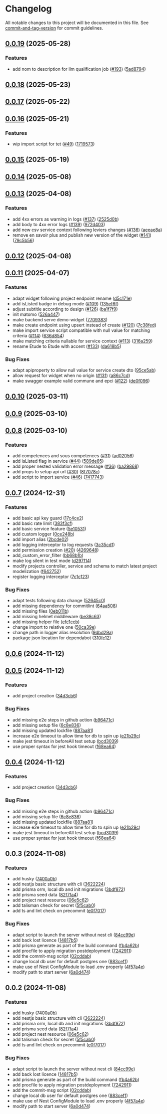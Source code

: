 # Changelog

All notable changes to this project will be documented in this file. See [commit-and-tag-version](https://github.com/absolute-version/commit-and-tag-version) for commit guidelines.

## [0.0.19](https://github.com/betagouv/communs-de-la-transition-ecologique-des-collectivites/compare/v0.0.17...v0.0.19) (2025-05-28)


### Features

* add nom to description for llm qualification job ([#193](https://github.com/betagouv/communs-de-la-transition-ecologique-des-collectivites/issues/193)) ([5ad8794](https://github.com/betagouv/communs-de-la-transition-ecologique-des-collectivites/commit/5ad879485f6f6a58a5f481c2aca0b12ac2ed40d0))

## [0.0.18](https://github.com/betagouv/communs-de-la-transition-ecologique-des-collectivites/compare/v0.0.17...v0.0.18) (2025-05-23)

## [0.0.17](https://github.com/betagouv/communs-de-la-transition-ecologique-des-collectivites/compare/v0.0.16...v0.0.17) (2025-05-22)

## [0.0.16](https://github.com/betagouv/communs-de-la-transition-ecologique-des-collectivites/compare/v0.0.15...v0.0.16) (2025-05-21)


### Features

* wip import script for tet ([#49](https://github.com/betagouv/communs-de-la-transition-ecologique-des-collectivites/issues/49)) ([1719573](https://github.com/betagouv/communs-de-la-transition-ecologique-des-collectivites/commit/1719573864d05ef908efa4cbd131aaaab7b5f612))

## [0.0.15](https://github.com/betagouv/communs-de-la-transition-ecologique-des-collectivites/compare/v0.0.14...v0.0.15) (2025-05-19)

## [0.0.14](https://github.com/betagouv/communs-de-la-transition-ecologique-des-collectivites/compare/v0.0.13...v0.0.14) (2025-05-08)

## [0.0.13](https://github.com/betagouv/communs-de-la-transition-ecologique-des-collectivites/compare/v0.0.12...v0.0.13) (2025-04-08)


### Features

* add 4xx errors as warning in logs ([#137](https://github.com/betagouv/communs-de-la-transition-ecologique-des-collectivites/issues/137)) ([2525d0b](https://github.com/betagouv/communs-de-la-transition-ecologique-des-collectivites/commit/2525d0ba7e740cd3054ab14632afdf621ab9479e))
* add body to 4xx error logs ([#139](https://github.com/betagouv/communs-de-la-transition-ecologique-des-collectivites/issues/139)) ([972d403](https://github.com/betagouv/communs-de-la-transition-ecologique-des-collectivites/commit/972d403d4885e8421ae022126ad5d9ff47d20201))
* add new csv service context following leviers changes ([#136](https://github.com/betagouv/communs-de-la-transition-ecologique-des-collectivites/issues/136)) ([aeeae8a](https://github.com/betagouv/communs-de-la-transition-ecologique-des-collectivites/commit/aeeae8af7a2806db09c695713ced36171bb8833e))
* remove en savoir plus and publish new version of the widget ([#141](https://github.com/betagouv/communs-de-la-transition-ecologique-des-collectivites/issues/141)) ([79c5b56](https://github.com/betagouv/communs-de-la-transition-ecologique-des-collectivites/commit/79c5b56bf4327c03a5a657bba5ae8e336e51f951))

## [0.0.12](https://github.com/betagouv/communs-de-la-transition-ecologique-des-collectivites/compare/v0.0.11...v0.0.12) (2025-04-08)

## [0.0.11](https://github.com/betagouv/communs-de-la-transition-ecologique-des-collectivites/compare/v0.0.10...v0.0.11) (2025-04-07)


### Features

* adapt widget following project endpoint rename ([d5c171e](https://github.com/betagouv/communs-de-la-transition-ecologique-des-collectivites/commit/d5c171ea8eeea74912227ecc4dc3f508e9c6f3fa))
* add isListed badge in debug mode ([#109](https://github.com/betagouv/communs-de-la-transition-ecologique-des-collectivites/issues/109)) ([135ef6f](https://github.com/betagouv/communs-de-la-transition-ecologique-des-collectivites/commit/135ef6f120f0cd10e2495c2a507b7c8dc807d599))
* adjust subtitle according to design ([#126](https://github.com/betagouv/communs-de-la-transition-ecologique-des-collectivites/issues/126)) ([ba1f7f9](https://github.com/betagouv/communs-de-la-transition-ecologique-des-collectivites/commit/ba1f7f9b20317909af58b0adf51b257cb3bda398))
* init matomo ([526a447](https://github.com/betagouv/communs-de-la-transition-ecologique-des-collectivites/commit/526a4478c98281cb2f42c6674319d28c5c681af0))
* make backend serve demo-widget ([7709383](https://github.com/betagouv/communs-de-la-transition-ecologique-des-collectivites/commit/7709383d87d3aa914495b962aa911528fbda1e7e))
* make create endpoint using upsert instead of create ([#120](https://github.com/betagouv/communs-de-la-transition-ecologique-des-collectivites/issues/120)) ([7c38fed](https://github.com/betagouv/communs-de-la-transition-ecologique-des-collectivites/commit/7c38fed7756bdee12a45f6743a9113aea71be422))
* make import service script compatible with null value for matching criteria ([#114](https://github.com/betagouv/communs-de-la-transition-ecologique-des-collectivites/issues/114)) ([636d854](https://github.com/betagouv/communs-de-la-transition-ecologique-des-collectivites/commit/636d85407a29f0f8dfbbfdaa4a33f8c005f0575f))
* make matching criteria nullable for service context ([#113](https://github.com/betagouv/communs-de-la-transition-ecologique-des-collectivites/issues/113)) ([316a259](https://github.com/betagouv/communs-de-la-transition-ecologique-des-collectivites/commit/316a259839ea1c32223583a4376141958a3a2bd5))
* rename Etude to Etude with accent ([#133](https://github.com/betagouv/communs-de-la-transition-ecologique-des-collectivites/issues/133)) ([da618b5](https://github.com/betagouv/communs-de-la-transition-ecologique-des-collectivites/commit/da618b583cd7bfeafb8891d8880a3a64f7d2a504))


### Bug Fixes

* adapt apiproperty to allow null value for service create dto ([95ce5ab](https://github.com/betagouv/communs-de-la-transition-ecologique-des-collectivites/commit/95ce5abee61675a2a6ee6b1bff9b833d66528f6a))
* allow request for widget when no origin ([#131](https://github.com/betagouv/communs-de-la-transition-ecologique-des-collectivites/issues/131)) ([a86c7cd](https://github.com/betagouv/communs-de-la-transition-ecologique-des-collectivites/commit/a86c7cd19da39655cd237d415d41b1df456fed72))
* make swagger example valid commune and epci ([#122](https://github.com/betagouv/communs-de-la-transition-ecologique-des-collectivites/issues/122)) ([de0f096](https://github.com/betagouv/communs-de-la-transition-ecologique-des-collectivites/commit/de0f096beaa705e2dd4be13200ef207d6f50da24))

## [0.0.10](https://github.com/betagouv/communs-de-la-transition-ecologique-des-collectivites/compare/v0.0.9...v0.0.10) (2025-03-11)

## [0.0.9](https://github.com/betagouv/communs-de-la-transition-ecologique-des-collectivites/compare/v0.0.8...v0.0.9) (2025-03-10)

## [0.0.8](https://github.com/betagouv/communs-de-la-transition-ecologique-des-collectivites/compare/v0.0.7...v0.0.8) (2025-03-10)


### Features

* add competences and sous competences ([#31](https://github.com/betagouv/communs-de-la-transition-ecologique-des-collectivites/issues/31)) ([ad02056](https://github.com/betagouv/communs-de-la-transition-ecologique-des-collectivites/commit/ad02056063c56fa932472bec4451015edf7bf004))
* add isListed flag in service ([#44](https://github.com/betagouv/communs-de-la-transition-ecologique-des-collectivites/issues/44)) ([589de85](https://github.com/betagouv/communs-de-la-transition-ecologique-des-collectivites/commit/589de850a387fe24fd69e2ab99877ba016a45c07))
* add proper nested validation error message ([#36](https://github.com/betagouv/communs-de-la-transition-ecologique-des-collectivites/issues/36)) ([ba29868](https://github.com/betagouv/communs-de-la-transition-ecologique-des-collectivites/commit/ba29868adbfc1af63438f2e12fccfd59175a683d))
* add props to setup api url ([#30](https://github.com/betagouv/communs-de-la-transition-ecologique-des-collectivites/issues/30)) ([8f7078c](https://github.com/betagouv/communs-de-la-transition-ecologique-des-collectivites/commit/8f7078c37fd01d73842a25f6613aa27cfc165167))
* add script to import service ([#46](https://github.com/betagouv/communs-de-la-transition-ecologique-des-collectivites/issues/46)) ([7417743](https://github.com/betagouv/communs-de-la-transition-ecologique-des-collectivites/commit/74177432db049e54d60a9a8c82b799086188ceea))

## [0.0.7](https://github.com/betagouv/communs-de-la-transition-ecologique-des-collectivites/compare/v0.0.6...v0.0.7) (2024-12-31)


### Features

* add basic api key guard ([17c4ce2](https://github.com/betagouv/communs-de-la-transition-ecologique-des-collectivites/commit/17c4ce2f8c3fb970e1a6c4b5bfac46804ab8de58))
* add basic rate limit ([383f3cf](https://github.com/betagouv/communs-de-la-transition-ecologique-des-collectivites/commit/383f3cfd48f6310786bf6dcbbe4319a15dcc54e8))
* add basic service feature ([5e10531](https://github.com/betagouv/communs-de-la-transition-ecologique-des-collectivites/commit/5e10531809aab3e93aa810ff2b41d6064f5cbd2b))
* add custom logger ([0ce248b](https://github.com/betagouv/communs-de-la-transition-ecologique-des-collectivites/commit/0ce248b1319c8156923a450c8613f40640ae1137))
* add import alias ([2bcde02](https://github.com/betagouv/communs-de-la-transition-ecologique-des-collectivites/commit/2bcde021b3d6b53a8ced08a64d8b0d248601e42c))
* add logging interceptor to log requests ([3c35cd1](https://github.com/betagouv/communs-de-la-transition-ecologique-des-collectivites/commit/3c35cd124184ff90a01af1c379694bd15eeb9843))
* add permission creation ([#20](https://github.com/betagouv/communs-de-la-transition-ecologique-des-collectivites/issues/20)) ([4269648](https://github.com/betagouv/communs-de-la-transition-ecologique-des-collectivites/commit/426964830c5deb8997c80b735b53be5c935f65d3))
* add_custom_error_filter ([bb68b1b](https://github.com/betagouv/communs-de-la-transition-ecologique-des-collectivites/commit/bb68b1b76f9f503e57ac5de7982fd77a3d55ab4f))
* make log silent in test mode ([d297f14](https://github.com/betagouv/communs-de-la-transition-ecologique-des-collectivites/commit/d297f1481b280d745b0b308d45c67aa12710a1d9))
* modify projects controller, service and schema to match latest project modelization ([f642752](https://github.com/betagouv/communs-de-la-transition-ecologique-des-collectivites/commit/f642752110a19e2ae93ae2a4debde5fd424a67e1))
* register logging interceptor ([7c1c123](https://github.com/betagouv/communs-de-la-transition-ecologique-des-collectivites/commit/7c1c123fee6c516e84c16f215da1858d7a3e78d8))


### Bug Fixes

* adapt tests following data change ([52645c0](https://github.com/betagouv/communs-de-la-transition-ecologique-des-collectivites/commit/52645c0cb0c8a3a56e0b9616024ff6065a8e5539))
* add missing dependency for commitlint ([64aa508](https://github.com/betagouv/communs-de-la-transition-ecologique-des-collectivites/commit/64aa508cf866ce6e5e213281f853e6e9d3d8efb6))
* add missing files ([0eb011b](https://github.com/betagouv/communs-de-la-transition-ecologique-des-collectivites/commit/0eb011b49d8599959457dec92e8e00648c013bce))
* add missing helmet middleware ([be38c63](https://github.com/betagouv/communs-de-la-transition-ecologique-des-collectivites/commit/be38c63577ebe4b940983cda0660a27a7544d32a))
* add missing helper file ([efc1ccb](https://github.com/betagouv/communs-de-la-transition-ecologique-des-collectivites/commit/efc1ccb9f899de2853947d4bfd38f3bb62398617))
* change import to relative one ([50ca39e](https://github.com/betagouv/communs-de-la-transition-ecologique-des-collectivites/commit/50ca39e6a707c9a1288b81dcd4c623ea4e8a8266))
* change path in logger alias resolution ([9dbd29a](https://github.com/betagouv/communs-de-la-transition-ecologique-des-collectivites/commit/9dbd29aea00bb0bf598ca3259718e676ff90e15b))
* package json location for dependabot ([310fc12](https://github.com/betagouv/communs-de-la-transition-ecologique-des-collectivites/commit/310fc12fcd99bb04d93fc20af4032d23de433c19))

## [0.0.6](https://github.com/betagouv/communs-de-la-transition-ecologique-des-collectivites/compare/v0.0.5...v0.0.6) (2024-11-12)

## [0.0.5](https://github.com/betagouv/communs-de-la-transition-ecologique-des-collectivites/compare/v0.0.3...v0.0.5) (2024-11-12)

### Features

- add project creation ([34d3cb6](https://github.com/betagouv/communs-de-la-transition-ecologique-des-collectivites/commit/34d3cb603e28ebb65f08733f834139ceec22698a))

### Bug Fixes

- add missing e2e steps in github action ([b96471c](https://github.com/betagouv/communs-de-la-transition-ecologique-des-collectivites/commit/b96471c844abecc0c489f90f57834864ce91b30e))
- add missing setup file ([6c8e836](https://github.com/betagouv/communs-de-la-transition-ecologique-des-collectivites/commit/6c8e836c43aa0a7381e6435871b7c98a146f2332))
- add missing updated lockfile ([887aa81](https://github.com/betagouv/communs-de-la-transition-ecologique-des-collectivites/commit/887aa818a184d1bb212b4a23b36a5b77dbf0edd2))
- increase e2e timeout to allow time for db to spin up ([e21b29c](https://github.com/betagouv/communs-de-la-transition-ecologique-des-collectivites/commit/e21b29c908f6c8b8679cea683fffc6c0b2ae8229))
- make jest timeout in beforeAll test setup ([bcd3039](https://github.com/betagouv/communs-de-la-transition-ecologique-des-collectivites/commit/bcd3039d2ee5d176ef1c4558bf2a06a5705a5700))
- use proper syntax for jest hook timeout ([f68ea64](https://github.com/betagouv/communs-de-la-transition-ecologique-des-collectivites/commit/f68ea64a382a4193ff542948989b062164ad9226))

## [0.0.4](https://github.com/betagouv/communs-de-la-transition-ecologique-des-collectivites/compare/v0.0.3...v0.0.4) (2024-11-12)

### Features

- add project creation ([34d3cb6](https://github.com/betagouv/communs-de-la-transition-ecologique-des-collectivites/commit/34d3cb603e28ebb65f08733f834139ceec22698a))

### Bug Fixes

- add missing e2e steps in github action ([b96471c](https://github.com/betagouv/communs-de-la-transition-ecologique-des-collectivites/commit/b96471c844abecc0c489f90f57834864ce91b30e))
- add missing setup file ([6c8e836](https://github.com/betagouv/communs-de-la-transition-ecologique-des-collectivites/commit/6c8e836c43aa0a7381e6435871b7c98a146f2332))
- add missing updated lockfile ([887aa81](https://github.com/betagouv/communs-de-la-transition-ecologique-des-collectivites/commit/887aa818a184d1bb212b4a23b36a5b77dbf0edd2))
- increase e2e timeout to allow time for db to spin up ([e21b29c](https://github.com/betagouv/communs-de-la-transition-ecologique-des-collectivites/commit/e21b29c908f6c8b8679cea683fffc6c0b2ae8229))
- make jest timeout in beforeAll test setup ([bcd3039](https://github.com/betagouv/communs-de-la-transition-ecologique-des-collectivites/commit/bcd3039d2ee5d176ef1c4558bf2a06a5705a5700))
- use proper syntax for jest hook timeout ([f68ea64](https://github.com/betagouv/communs-de-la-transition-ecologique-des-collectivites/commit/f68ea64a382a4193ff542948989b062164ad9226))

## 0.0.3 (2024-11-08)

### Features

- add husky ([7400a0b](https://github.com/betagouv/communs-de-la-transition-ecologique-des-collectivites/commit/7400a0b51eb196ef02f0e0be374272911e51de26))
- add nestjs basic structure with cli ([3622224](https://github.com/betagouv/communs-de-la-transition-ecologique-des-collectivites/commit/36222246a11739285fbde7eb02f2dd5dcee99ef6))
- add prisma orm, local db and init migrations ([3bdf872](https://github.com/betagouv/communs-de-la-transition-ecologique-des-collectivites/commit/3bdf87261ca6c3f39ddd937cce9adba66076b2a7))
- add prisma seed data ([82f7fa4](https://github.com/betagouv/communs-de-la-transition-ecologique-des-collectivites/commit/82f7fa47783799b5b06f31491b8dbcfa87e19cbb))
- add project nest resource ([06e5c62](https://github.com/betagouv/communs-de-la-transition-ecologique-des-collectivites/commit/06e5c62b0874da036f2ad38eeb7ba3add3c5cb62))
- add talisman check for secret ([5f5cab0](https://github.com/betagouv/communs-de-la-transition-ecologique-des-collectivites/commit/5f5cab0b8c110564820d477fd0ca551657fe5eec))
- add ts and lint check on precommit ([e0f7017](https://github.com/betagouv/communs-de-la-transition-ecologique-des-collectivites/commit/e0f7017541d39d98ab89d13f990a0673ecdee448))

### Bug Fixes

- adapt script to launch the server without nest cli ([84cc99e](https://github.com/betagouv/communs-de-la-transition-ecologique-des-collectivites/commit/84cc99e4398493a4ddb9f18a1679345c27acb365))
- add back lost licence ([14817b5](https://github.com/betagouv/communs-de-la-transition-ecologique-des-collectivites/commit/14817b5b5e259d74b8685f8cf90a91e9d3a81035))
- add prisma generate as part of the build command ([fb4a62b](https://github.com/betagouv/communs-de-la-transition-ecologique-des-collectivites/commit/fb4a62b6596242331bc78f78caab584b162d827b))
- add procfile to apply migration postdeployment ([7242911](https://github.com/betagouv/communs-de-la-transition-ecologique-des-collectivites/commit/7242911371e6cecf8755446de6f0e65343549a53))
- add the commit-msg script ([02cddab](https://github.com/betagouv/communs-de-la-transition-ecologique-des-collectivites/commit/02cddab4bf0ec43f024cad7044cf20ec19311940))
- change local db user for default postgres one ([883cef1](https://github.com/betagouv/communs-de-la-transition-ecologique-des-collectivites/commit/883cef159ffcffcadfa1e72087a35c3635734496))
- make use of Nest ConfigModule to load .env properly ([4f57a4e](https://github.com/betagouv/communs-de-la-transition-ecologique-des-collectivites/commit/4f57a4e24c0e8db60a8a4946e0102c2d97e2e904))
- modify path to start server ([6a0d474](https://github.com/betagouv/communs-de-la-transition-ecologique-des-collectivites/commit/6a0d47425ce6baeeb9b77c7dd229f16db2b4673b))

## 0.0.2 (2024-11-08)

### Features

- add husky ([7400a0b](https://github.com/betagouv/communs-de-la-transition-ecologique-des-collectivites/commit/7400a0b51eb196ef02f0e0be374272911e51de26))
- add nestjs basic structure with cli ([3622224](https://github.com/betagouv/communs-de-la-transition-ecologique-des-collectivites/commit/36222246a11739285fbde7eb02f2dd5dcee99ef6))
- add prisma orm, local db and init migrations ([3bdf872](https://github.com/betagouv/communs-de-la-transition-ecologique-des-collectivites/commit/3bdf87261ca6c3f39ddd937cce9adba66076b2a7))
- add prisma seed data ([82f7fa4](https://github.com/betagouv/communs-de-la-transition-ecologique-des-collectivites/commit/82f7fa47783799b5b06f31491b8dbcfa87e19cbb))
- add project nest resource ([06e5c62](https://github.com/betagouv/communs-de-la-transition-ecologique-des-collectivites/commit/06e5c62b0874da036f2ad38eeb7ba3add3c5cb62))
- add talisman check for secret ([5f5cab0](https://github.com/betagouv/communs-de-la-transition-ecologique-des-collectivites/commit/5f5cab0b8c110564820d477fd0ca551657fe5eec))
- add ts and lint check on precommit ([e0f7017](https://github.com/betagouv/communs-de-la-transition-ecologique-des-collectivites/commit/e0f7017541d39d98ab89d13f990a0673ecdee448))

### Bug Fixes

- adapt script to launch the server without nest cli ([84cc99e](https://github.com/betagouv/communs-de-la-transition-ecologique-des-collectivites/commit/84cc99e4398493a4ddb9f18a1679345c27acb365))
- add back lost licence ([14817b5](https://github.com/betagouv/communs-de-la-transition-ecologique-des-collectivites/commit/14817b5b5e259d74b8685f8cf90a91e9d3a81035))
- add prisma generate as part of the build command ([fb4a62b](https://github.com/betagouv/communs-de-la-transition-ecologique-des-collectivites/commit/fb4a62b6596242331bc78f78caab584b162d827b))
- add procfile to apply migration postdeployment ([7242911](https://github.com/betagouv/communs-de-la-transition-ecologique-des-collectivites/commit/7242911371e6cecf8755446de6f0e65343549a53))
- add the commit-msg script ([02cddab](https://github.com/betagouv/communs-de-la-transition-ecologique-des-collectivites/commit/02cddab4bf0ec43f024cad7044cf20ec19311940))
- change local db user for default postgres one ([883cef1](https://github.com/betagouv/communs-de-la-transition-ecologique-des-collectivites/commit/883cef159ffcffcadfa1e72087a35c3635734496))
- make use of Nest ConfigModule to load .env properly ([4f57a4e](https://github.com/betagouv/communs-de-la-transition-ecologique-des-collectivites/commit/4f57a4e24c0e8db60a8a4946e0102c2d97e2e904))
- modify path to start server ([6a0d474](https://github.com/betagouv/communs-de-la-transition-ecologique-des-collectivites/commit/6a0d47425ce6baeeb9b77c7dd229f16db2b4673b))
